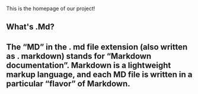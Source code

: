 This is the homepage of our project!


## What's .Md?
## The “MD” in the . md file extension (also written as . **markdown**) stands for “Markdown documentation”. Markdown is a lightweight markup language, and each MD file is written in a particular “flavor” of Markdown.

